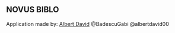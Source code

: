 ## NOVUS BIBLO

Application made by: [Albert David](https://github.com/albertdavid00) @BadescuGabi @albertdavid00
